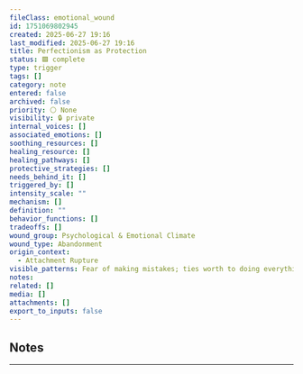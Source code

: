 ```yaml
---
fileClass: emotional_wound
id: 1751069802945
created: 2025-06-27 19:16
last_modified: 2025-06-27 19:16
title: Perfectionism as Protection
status: 🟩 complete
type: trigger
tags: []
category: note
entered: false
archived: false
priority: ⚪ None
visibility: 🔒 private
internal_voices: []
associated_emotions: []
soothing_resources: []
healing_resource: []
healing_pathways: []
protective_strategies: []
needs_behind_it: []
triggered_by: []
intensity_scale: ""
mechanism: []
definition: ""
behavior_functions: []
tradeoffs: []
wound_group: Psychological & Emotional Climate
wound_type: Abandonment
origin_context:
  - Attachment Rupture
visible_patterns: Fear of making mistakes; ties worth to doing everything 'right'; burnout cycle
notes: 
related: []
media: []
attachments: []
export_to_inputs: false
---
```


## Notes
---


